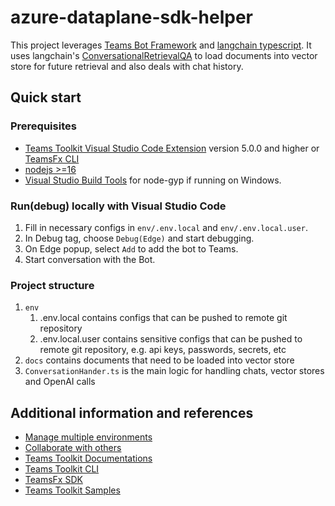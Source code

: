 # azure-dataplane-sdk-helper

This project leverages [Teams Bot Framework](https://github.com/OfficeDev/TeamsFx/wiki/Respond-to-chat-commands-in-Teams#How-to-create-a-command-response-bot) and [langchain typescript](https://js.langchain.com/docs/).
It uses langchain's [ConversationalRetrievalQA](https://js.langchain.com/docs/modules/chains/index_related_chains/conversational_retrieval) to load documents into vector store for future retrieval and also deals with chat history.

## Quick start

### Prerequisites

* [Teams Toolkit Visual Studio Code Extension](https://aka.ms/teams-toolkit) version 5.0.0 and higher or [TeamsFx CLI](https://aka.ms/teamsfx-cli)
* [nodejs >=16](https://nodejs.org/en)
* [Visual Studio Build Tools](https://visualstudio.microsoft.com/thank-you-downloading-visual-studio/?sku=BuildTools) for node-gyp if running on Windows.

### Run(debug) locally with Visual Studio Code

1. Fill in necessary configs in `env/.env.local` and `env/.env.local.user`.
2. In Debug tag, choose `Debug(Edge)` and start debugging.
3. On Edge popup, select `Add` to add the bot to Teams.
4. Start conversation with the Bot.

### Project structure

1. `env`
    1. .env.local contains configs that can be pushed to remote git repository
    2. .env.local.user contains sensitive configs that can be pushed to remote git repository, e.g. api keys, passwords, secrets, etc
2. `docs` contains documents that need to be loaded into vector store
3. `ConversationHander.ts` is the main logic for handling chats, vector stores and OpenAI calls

## Additional information and references

- [Manage multiple environments](https://docs.microsoft.com/microsoftteams/platform/toolkit/teamsfx-multi-env)
- [Collaborate with others](https://docs.microsoft.com/microsoftteams/platform/toolkit/teamsfx-collaboration)
- [Teams Toolkit Documentations](https://docs.microsoft.com/microsoftteams/platform/toolkit/teams-toolkit-fundamentals)
- [Teams Toolkit CLI](https://docs.microsoft.com/microsoftteams/platform/toolkit/teamsfx-cli)
- [TeamsFx SDK](https://docs.microsoft.com/microsoftteams/platform/toolkit/teamsfx-sdk)
- [Teams Toolkit Samples](https://github.com/OfficeDev/TeamsFx-Samples)
